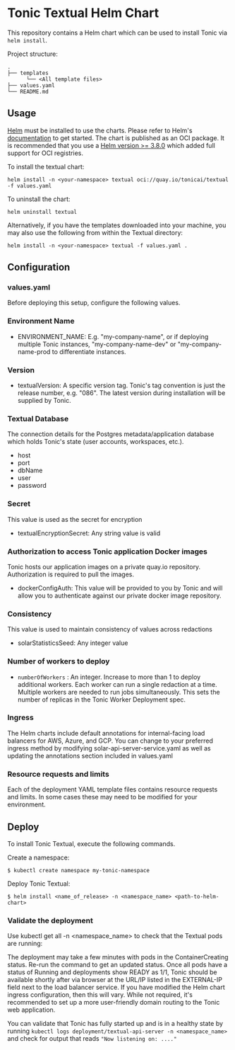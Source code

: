 # Tonic Textual Helm Chart
This repository contains a Helm chart which can be used to install Tonic via ` helm install `.

Project structure:
```
.
├── templates
      └── <All template files>
├── values.yaml
└── README.md
```

## Usage

[Helm](https://helm.sh) must be installed to use the charts.  Please refer to
Helm's [documentation](https://helm.sh/docs) to get started. The chart is published as an OCI package. It is recommended that you use a [Helm version >= 3.8.0](https://github.com/helm/helm/releases/tag/v3.8.0) which added full support for OCI registries.

To install the textual chart:

    helm install -n <your-namespace> textual oci://quay.io/tonicai/textual -f values.yaml

To uninstall the chart:

    helm uninstall textual

Alternatively, if you have the templates downloaded into your machine, you may also use the following from within the Textual directory:

    helm install -n <your-namespace> textual -f values.yaml .



## Configuration

### values.yaml

Before deploying this setup, configure the following values.

### Environment Name

* ENVIRONMENT_NAME: E.g. "my-company-name", or if deploying multiple Tonic instances, "my-company-name-dev" or "my-company-name-prod to differentiate instances.

### Version

* textualVersion: A specific version tag. Tonic's tag convention is just the release number, e.g. "086". The latest version during installation will be supplied by Tonic.

### Textual Database

The connection details for the Postgres metadata/application database which holds Tonic's state (user accounts, workspaces, etc.).
* host
* port
* dbName
* user
* password


### Secret

This value is used as the secret for encryption
* textualEncryptionSecret: Any string value is valid


### Authorization to access Tonic application Docker images

Tonic hosts our application images on a private quay.io repository. Authorization is required to pull the images.
* dockerConfigAuth: This value will be provided to you by Tonic and will allow you to authenticate against our private docker image repository.


### Consistency

This value is used to maintain consistency of values across redactions
* solarStatisticsSeed: Any integer value


### Number of workers to deploy
* ` numberOfWorkers ` : An integer. Increase to more than 1 to deploy additional workers. Each worker can run a single redaction at a time. Multiple workers are needed to run jobs simultaneously. This sets the number of replicas in the Tonic Worker Deployment spec.


### Ingress
The Helm charts include default annotations for internal-facing load balancers for AWS, Azure, and GCP. You can change to your preferred ingress method by modifying solar-api-server-service.yaml as well as updating the annotations section included in values.yaml


### Resource requests and limits
Each of the deployment YAML template files contains resource requests and limits. In some cases these may need to be modified for your environment.


## Deploy

To install Tonic Textual, execute the following commands.

Create a namespace:

``` $ kubectl create namespace my-tonic-namespace ```

Deploy Tonic Textual:

``` $ helm install <name_of_release> -n <namespace_name> <path-to-helm-chart> ```


### Validate the deployment

Use kubectl get all -n <namespace_name> to check that the Textual pods are running:

The deployment may take a few minutes with pods in the ContainerCreating status. Re-run the command to get an updated status. Once all pods have a status of Running and deployments show READY as 1/1, Tonic should be available shortly after via browser at the URL/IP listed in the EXTERNAL-IP field next to the load balancer service. If you have modified the Helm chart ingress configuration, then this will vary. While not required, it's recommended to set up a more user-friendly domain routing to the Tonic web application.


You can validate that Tonic has fully started up and is in a healthy state by running ` kubectl logs deployment/textual-api-server -n <namespace_name> ` and check for output that reads ` "Now listening on: ...." `
